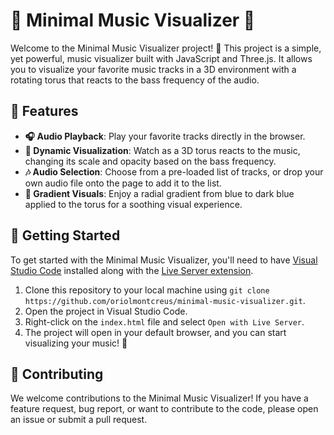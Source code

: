 # 🎵 Minimal Music Visualizer 🎵

Welcome to the Minimal Music Visualizer project! 🎉 This project is a simple, yet powerful, music visualizer built with JavaScript and Three.js. It allows you to visualize your favorite music tracks in a 3D environment with a rotating torus that reacts to the bass frequency of the audio.

## 🌟 Features

- **🎧 Audio Playback**: Play your favorite tracks directly in the browser.
- **🔮 Dynamic Visualization**: Watch as a 3D torus reacts to the music, changing its scale and opacity based on the bass frequency.
- **🎶 Audio Selection**: Choose from a pre-loaded list of tracks, or drop your own audio file onto the page to add it to the list.
- **🌈 Gradient Visuals**: Enjoy a radial gradient from blue to dark blue applied to the torus for a soothing visual experience.

## 🚀 Getting Started

To get started with the Minimal Music Visualizer, you'll need to have [Visual Studio Code](https://code.visualstudio.com/download) installed along with the [Live Server extension](https://marketplace.visualstudio.com/items?itemName=ritwickdey.LiveServer).

1. Clone this repository to your local machine using `git clone https://github.com/oriolmontcreus/minimal-music-visualizer.git`.
2. Open the project in Visual Studio Code.
3. Right-click on the `index.html` file and select `Open with Live Server`.
4. The project will open in your default browser, and you can start visualizing your music! 🎉

## 👥 Contributing

We welcome contributions to the Minimal Music Visualizer! If you have a feature request, bug report, or want to contribute to the code, please open an issue or submit a pull request.